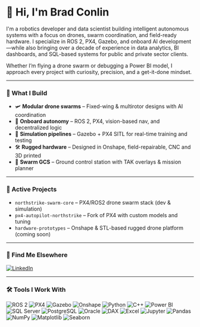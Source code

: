 # 👋 Hi, I'm Brad Conlin

I'm a robotics developer and data scientist building intelligent autonomous systems with a focus on drones, swarm coordination, and field-ready hardware. I specialize in ROS 2, PX4, Gazebo, and onboard AI development—while also bringing over a decade of experience in data analytics, BI dashboards, and SQL-based systems for public and private sector clients.

Whether I’m flying a drone swarm or debugging a Power BI model, I approach every project with curiosity, precision, and a get-it-done mindset.



---

### 🚀 What I Build

- 🛩️ **Modular drone swarms** – Fixed-wing & multirotor designs with AI coordination
- 🧠 **Onboard autonomy** – ROS 2, PX4, vision-based nav, and decentralized logic
- 🧪 **Simulation pipelines** – Gazebo + PX4 SITL for real-time training and testing
- 🛠️ **Rugged hardware** – Designed in Onshape, field-repairable, CNC and 3D printed
- 📡 **Swarm GCS** – Ground control station with TAK overlays & mission planner

---

### 🧱 Active Projects

- `northstrike-swarm-core` – PX4/ROS2 drone swarm stack (dev & simulation)
- `px4-autopilot-northstrike` – Fork of PX4 with custom models and tuning
- `hardware-prototypes` – Onshape & STL-based rugged drone platform (coming soon)

---

### 🔗 Find Me Elsewhere
[![LinkedIn](https://img.shields.io/badge/LinkedIn-bradconlinphd-blue?logo=linkedin)](https://www.linkedin.com/in/bradconlinphd/)

---

### 🛠️ Tools I Work With

![ROS 2](https://img.shields.io/badge/ROS-2-22314e?logo=ros)
![PX4](https://img.shields.io/badge/PX4-Autopilot-6d6eff?logo=px4)
![Gazebo](https://img.shields.io/badge/Gazebo-Simulation-orange?logo=openai)
![Onshape](https://img.shields.io/badge/CAD-Onshape-blue?logo=onshape)
![Python](https://img.shields.io/badge/Python-3.10-yellow?logo=python)
![C++](https://img.shields.io/badge/C++-17-blue?logo=c%2B%2B)
![Power BI](https://img.shields.io/badge/BI-Power_BI-yellow?logo=powerbi)
![SQL Server](https://img.shields.io/badge/SQL-SQL_Server-cc2927?logo=microsoftsqlserver)
![PostgreSQL](https://img.shields.io/badge/DB-PostgreSQL-336791?logo=postgresql)
![Oracle](https://img.shields.io/badge/DB-Oracle-red?logo=oracle)
![DAX](https://img.shields.io/badge/DAX-Data_Modeling-blue)
![Excel](https://img.shields.io/badge/Excel-Data_Analysis-217346?logo=microsoftexcel)
![Jupyter](https://img.shields.io/badge/Notebook-Jupyter-orange?logo=jupyter)
![Pandas](https://img.shields.io/badge/Python-Pandas-lightblue?logo=pandas)
![NumPy](https://img.shields.io/badge/Python-NumPy-013243?logo=numpy)
![Matplotlib](https://img.shields.io/badge/Python-Matplotlib-11557c?logo=python)
![Seaborn](https://img.shields.io/badge/Python-Seaborn-42a5f5?logo=python)
